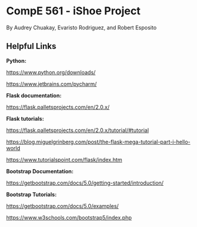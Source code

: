 # CompE 561 - iShoe Project
By Audrey Chuakay, Evaristo Rodriguez, and Robert Esposito

## Helpful Links

**Python:**

https://www.python.org/downloads/

https://www.jetbrains.com/pycharm/


**Flask documentation:**

https://flask.palletsprojects.com/en/2.0.x/


**Flask tutorials:** 

https://flask.palletsprojects.com/en/2.0.x/tutorial/#tutorial

https://blog.miguelgrinberg.com/post/the-flask-mega-tutorial-part-i-hello-world

https://www.tutorialspoint.com/flask/index.htm


**Bootstrap Documentation:** 

https://getbootstrap.com/docs/5.0/getting-started/introduction/ 


**Bootstrap Tutorials:** 

https://getbootstrap.com/docs/5.0/examples/

https://www.w3schools.com/bootstrap5/index.php
